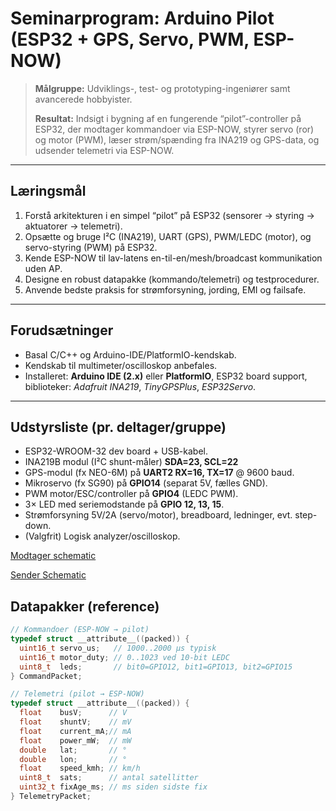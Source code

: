 # Seminarprogram: **Arduino Pilot** (ESP32 + GPS, Servo, PWM, ESP-NOW)

> **Målgruppe:** Udviklings-, test- og prototyping-ingeniører samt avancerede hobbyister.
>
> **Resultat:** Indsigt i bygning af en fungerende “pilot”-controller på ESP32, der modtager kommandoer via ESP-NOW, styrer servo (ror) og motor (PWM), læser strøm/spænding fra INA219 og GPS-data, og udsender telemetri via ESP-NOW.

---

## Læringsmål
1. Forstå arkitekturen i en simpel “pilot” på ESP32 (sensorer → styring → aktuatorer → telemetri).
2. Opsætte og bruge I²C (INA219), UART (GPS), PWM/LEDC (motor), og servo-styring (PWM) på ESP32.
3. Kende ESP-NOW til lav-latens en-til-en/mesh/broadcast kommunikation uden AP.
4. Designe en robust datapakke (kommando/telemetri) og testprocedurer.
5. Anvende bedste praksis for strømforsyning, jording, EMI og failsafe.

---

## Forudsætninger
- Basal C/C++ og Arduino-IDE/PlatformIO-kendskab.
- Kendskab til multimeter/oscilloskop anbefales.
- Installeret: **Arduino IDE (2.x)** eller **PlatformIO**, ESP32 board support, biblioteker: *Adafruit INA219*, *TinyGPSPlus*, *ESP32Servo*.

---

## Udstyrsliste (pr. deltager/gruppe)
- ESP32-WROOM-32 dev board + USB-kabel.
- INA219B modul (I²C shunt-måler) **SDA=23, SCL=22**
- GPS-modul (fx NEO-6M) på **UART2 RX=16, TX=17** @ 9600 baud.
- Mikroservo (fx SG90) på **GPIO14** (separat 5V, fælles GND).
- PWM motor/ESC/controller på **GPIO4** (LEDC PWM).
- 3× LED med seriemodstande på **GPIO 12, 13, 15**.
- Strømforsyning 5V/2A (servo/motor), breadboard, ledninger, evt. step-down.
- (Valgfrit) Logisk analyzer/oscilloskop.

[Modtager schematic](https://github.com/gert-lauritsen/Drone/blob/main/Controller/Modtager/TocBoatReceiver.pdf)

[Sender Schematic](https://github.com/gert-lauritsen/Drone/blob/main/Controller/Sender/RcSender.pdf)

## Datapakker (reference)
```c
// Kommandoer (ESP-NOW → pilot)
typedef struct __attribute__((packed)) {
  uint16_t servo_us;   // 1000..2000 µs typisk
  uint16_t motor_duty; // 0..1023 ved 10-bit LEDC
  uint8_t  leds;       // bit0=GPIO12, bit1=GPIO13, bit2=GPIO15
} CommandPacket;

// Telemetri (pilot → ESP-NOW)
typedef struct __attribute__((packed)) {
  float    busV;      // V
  float    shuntV;    // mV
  float    current_mA;// mA
  float    power_mW;  // mW
  double   lat;       // °
  double   lon;       // °
  float    speed_kmh; // km/h
  uint8_t  sats;      // antal satellitter
  uint32_t fixAge_ms; // ms siden sidste fix
} TelemetryPacket;
```
